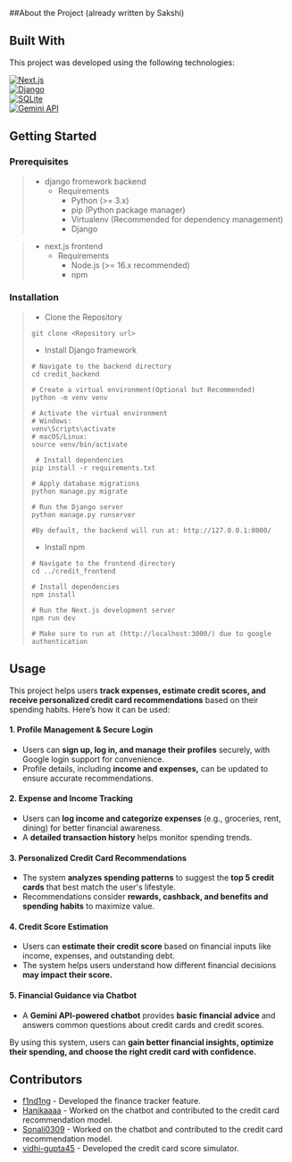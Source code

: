 ##About the Project 
(already written by Sakshi)


## Built With

This project was developed using the following technologies:

[![Next.js](https://img.shields.io/badge/Next.js-000000?style=for-the-badge&logo=nextdotjs&logoColor=white)](https://nextjs.org/)  
[![Django](https://img.shields.io/badge/Django-092E20?style=for-the-badge&logo=django&logoColor=white)](https://www.djangoproject.com/)  
[![SQLite](https://img.shields.io/badge/SQLite-003B57?style=for-the-badge&logo=sqlite&logoColor=white)](https://www.sqlite.org/)  
[![Gemini API](https://img.shields.io/badge/Gemini%20API-4285F4?style=for-the-badge&logo=google&logoColor=white)](https://ai.google.dev/gemini-api/docs/api-key)  


## Getting Started


### Prerequisites 

> - django fromework backend
>     - Requirements
>       - Python (>= 3.x)
>       - pip (Python package manager)
>       - Virtualenv (Recommended for dependency management)
>       - Django

> 
> - next.js frontend
>   - Requirements
>       - Node.js (>= 16.x recommended)
>       - npm


### Installation

> - Clone the Repository
> ```
> git clone <Repository url>
> 
> ```
> - Install Django framework
> ```
> # Navigate to the backend directory
> cd credit_backend
> 
> # Create a virtual environment(Optional but Recommended)
> python -m venv venv
> 
> # Activate the virtual environment
> # Windows:
> venv\Scripts\activate
> # macOS/Linux:
> source venv/bin/activate
> 
>  # Install dependencies
> pip install -r requirements.txt
> 
> # Apply database migrations
> python manage.py migrate
> 
> # Run the Django server
> python manage.py runserver
> 
> #By default, the backend will run at: http://127.0.0.1:8000/
> ```
> - Install npm
> ```
> # Navigate to the frontend directory
> cd ../credit_frontend
> 
> # Install dependencies
> npm install
> 
> # Run the Next.js development server
> npm run dev  
>
> # Make sure to run at (http://localhost:3000/) due to google authentication
> ```
>




## Usage

This project helps users **track expenses, estimate credit scores, and receive personalized credit card recommendations** based on their spending habits. Here’s how it can be used:  

#### **1. Profile Management & Secure Login**  
- Users can **sign up, log in, and manage their profiles** securely, with Google login support for convenience.  
- Profile details, including **income and expenses,** can be updated to ensure accurate recommendations.  

#### **2. Expense and Income Tracking**  
- Users can **log income and categorize expenses** (e.g., groceries, rent, dining) for better financial awareness.  
- A **detailed transaction history** helps monitor spending trends.  

#### **3. Personalized Credit Card Recommendations**  
- The system **analyzes spending patterns** to suggest the **top 5 credit cards** that best match the user's lifestyle.  
- Recommendations consider **rewards, cashback, and benefits and spending habits** to maximize value.  

#### **4. Credit Score Estimation**  
- Users can **estimate their credit score** based on financial inputs like income, expenses, and outstanding debt.  
- The system helps users understand how different financial decisions **may impact their score.**  

#### **5. Financial Guidance via Chatbot**  
- A **Gemini API-powered chatbot** provides **basic financial advice** and answers common questions about credit cards and credit scores.  

By using this system, users can **gain better financial insights, optimize their spending, and choose the right credit card with confidence.**



## Contributors

- [f1nd1ng](https://github.com/f1nd1ng) - Developed the finance tracker feature.
- [Hanikaaaa](https://github.com/Hanikaaaa) - Worked on the chatbot and contributed to the credit card recommendation model.
- [Sonali0309](https://github.com/Sonali0309) - Worked on the chatbot and contributed to the credit card recommendation model.
- [vidhi-gupta45](https://github.com/vidhi-gupta45) - Developed the credit card score simulator.
